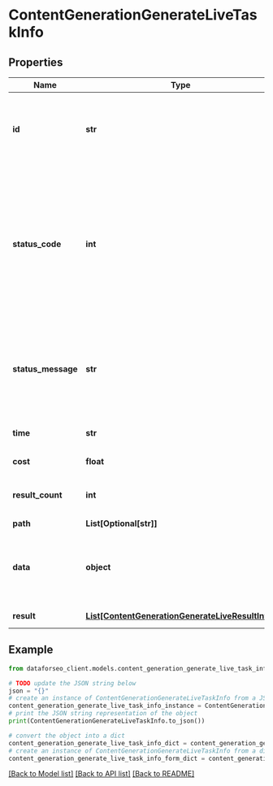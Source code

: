 # ContentGenerationGenerateLiveTaskInfo


## Properties

Name | Type | Description | Notes
------------ | ------------- | ------------- | -------------
**id** | **str** | task identifier unique task identifier in our system in the UUID format | [optional] 
**status_code** | **int** | status code of the task generated by DataForSEO, can be within the following range: 10000-60000 you can find the full list of the response codes here | [optional] 
**status_message** | **str** | informational message of the task you can find the full list of general informational messages here | [optional] 
**time** | **str** | execution time, seconds | [optional] 
**cost** | **float** | total tasks cost, USD | [optional] 
**result_count** | **int** | number of elements in the result array | [optional] 
**path** | **List[Optional[str]]** | URL path | [optional] 
**data** | **object** | contains the same parameters that you specified in the POST request | [optional] 
**result** | [**List[ContentGenerationGenerateLiveResultInfo]**](ContentGenerationGenerateLiveResultInfo.md) | array of results | [optional] 

## Example

```python
from dataforseo_client.models.content_generation_generate_live_task_info import ContentGenerationGenerateLiveTaskInfo

# TODO update the JSON string below
json = "{}"
# create an instance of ContentGenerationGenerateLiveTaskInfo from a JSON string
content_generation_generate_live_task_info_instance = ContentGenerationGenerateLiveTaskInfo.from_json(json)
# print the JSON string representation of the object
print(ContentGenerationGenerateLiveTaskInfo.to_json())

# convert the object into a dict
content_generation_generate_live_task_info_dict = content_generation_generate_live_task_info_instance.to_dict()
# create an instance of ContentGenerationGenerateLiveTaskInfo from a dict
content_generation_generate_live_task_info_form_dict = content_generation_generate_live_task_info.from_dict(content_generation_generate_live_task_info_dict)
```
[[Back to Model list]](../README.md#documentation-for-models) [[Back to API list]](../README.md#documentation-for-api-endpoints) [[Back to README]](../README.md)


